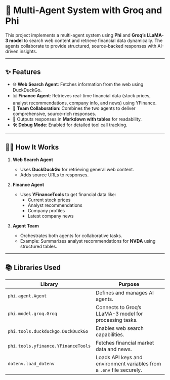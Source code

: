 # 🤖 Multi-Agent System with Groq and Phi

This project implements a multi-agent system using **Phi** and **Groq’s LLaMA-3 model** to search web content and retrieve financial data dynamically. The agents collaborate to provide structured, source-backed responses with AI-driven insights.

---

## ✨ Features
- 🌐 **Web Search Agent**: Fetches information from the web using DuckDuckGo.  
- 📊 **Finance Agent**: Retrieves real-time financial data (stock prices, analyst recommendations, company info, and news) using YFinance.  
- 🤝 **Team Collaboration**: Combines the two agents to deliver comprehensive, source-rich responses.  
- 📑 Outputs responses in **Markdown with tables** for readability.  
- 🛠️ **Debug Mode**: Enabled for detailed tool call tracking.  

---

## 🧑‍💻 How It Works

1. **Web Search Agent**  
   - Uses **DuckDuckGo** for retrieving general web content.  
   - Adds source URLs to responses.  

2. **Finance Agent**  
   - Uses **YFinanceTools** to get financial data like:  
     - Current stock prices  
     - Analyst recommendations  
     - Company profiles  
     - Latest company news  

3. **Agent Team**  
   - Orchestrates both agents for collaborative tasks.
   - Example: Summarizes analyst recommendations for **NVDA** using structured tables.

---

## 📚 Libraries Used

| Library                         | Purpose                                                                                  |
|----------------------------------|------------------------------------------------------------------------------------------|
| `phi.agent.Agent`               | Defines and manages AI agents.                                                           |
| `phi.model.groq.Groq`           | Connects to Groq’s LLaMA-3 model for processing tasks.                                    |
| `phi.tools.duckduckgo.DuckDuckGo` | Enables web search capabilities.                                                         |
| `phi.tools.yfinance.YFinanceTools` | Fetches financial market data and news.                                                 |
| `dotenv.load_dotenv`            | Loads API keys and environment variables from a `.env` file securely.                    |

